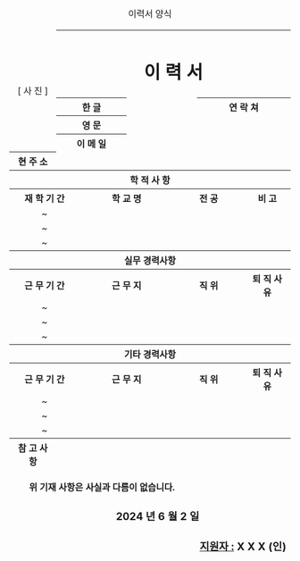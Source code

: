<table>
  <caption>
    이력서 양식
  </caption>
  <thead>
    <tr></tr>
    <tr>
      <td width="120"></td>
      <td width="120"></td>
      <td width="120"></td>
      <td width="120"></td>
      <td width="120"></td>
      <td width="120"></td>
      <td width="120"></td>
      <td width="120"></td>
      <td width="120"></td>
      <td width="120"></td>
      <td width="120"></td>
      <td width="120"></td>
    </tr>
    <tr>  
        <td rowspan="8" colspan="2" align="center">
          [ 사 진 ]
        </td>
        <th colspan="10">
            <h1>
                이 력 서
            </h1>
        </th>
    </tr>
    <tr></tr>
    <tr>  
        <th colspan="3">한 글</th>
        <td colspan="3"></td>
        <th colspan="4">연 락 쳐</th>
    </tr>
    <tr></tr>
    <tr>  
        <th colspan="3">영 문</th>
        <td colspan="3"></td>
        <td colspan="4"></td>
    </tr>
    <tr></tr>
    <tr>  
        <th colspan="3">이 메 일</th>
        <td colspan="7"></td>
    </tr>
    <tr></tr>
    <tr>  
        <th colspan="2">현 주 소</th>
        <td colspan="10"></td>
    </tr>
  </thead>
  <tbody>
    <tr></tr>
    <tr>
      <th colspan="12">학 적 사 항</th>
    </tr>
    <tr>
      <th colspan="3">재 학 기 간</th>
      <th colspan="4">학 교 명</th>
      <th colspan="3">전 공</th>
      <th colspan="2">비 고</th>
    </tr>
    <tr></tr>
    <tr>
      <td align="center" colspan="3">~</td>
      <td colspan="4"></td>
      <td colspan="3"></td>
      <td colspan="2"></td>
    </tr>
    <tr></tr>
    <tr>
      <td align="center" colspan="3">~</td>
      <td colspan="4"></td>
      <td colspan="3"></td>
      <td colspan="2"></td>
    </tr>
    <tr></tr>
    <tr>
      <td align="center" colspan="3">~</td>
      <td colspan="4"></td>
      <td colspan="3"></td>
      <td colspan="2"></td>
    </tr>
    <tr>
      <th colspan="12">실무 경력사항</th>
    </tr>
    <tr>
      <th colspan="3">근 무 기 간</th>
      <th colspan="4">근 무 지</th>
      <th colspan="3">직 위</th>
      <th colspan="2">퇴 직 사 유</th>
    </tr>
    <tr></tr>
    <tr>
      <td align="center" colspan="3">~</td>
      <td colspan="4"></td>
      <td colspan="3"></td>
      <td colspan="2"></td>
    </tr>
    <tr></tr>
    <tr>
      <td align="center" colspan="3">~</td>
      <td colspan="4"></td>
      <td colspan="3"></td>
      <td colspan="2"></td>
    </tr>
    <tr></tr>
    <tr>
      <td align="center" colspan="3">~</td>
      <td colspan="4"></td>
      <td colspan="3"></td>
      <td colspan="2"></td>
    </tr>
    <tr>
      <th colspan="12">기타 경력사항</th>
    </tr>
    <tr>
      <th colspan="3">근 무 기 간</th>
      <th colspan="4">근 무 지</th>
      <th colspan="3">직 위</th>
      <th colspan="2">퇴 직 사 유</th>
    </tr>
    <tr></tr>
    <tr>
      <td align="center" colspan="3">~</td>
      <td colspan="4"></td>
      <td colspan="3"></td>
      <td colspan="2"></td>
    </tr>
    <tr></tr>
    <tr>
      <td align="center" colspan="3">~</td>
      <td colspan="4"></td>
      <td colspan="3"></td>
      <td colspan="2"></td>
    </tr>
    <tr></tr>
    <tr>
      <td align="center" colspan="3">~</td>
      <td colspan="4"></td>
      <td colspan="3"></td>
      <td colspan="2"></td>
    </tr>
  </tbody>
  <tfoot>
    <tr>
      <th colspan="2">
        참 고 사 항
      </th>
      <td colspan="10"></td>
    </tr>
    <tr></tr>
    <tr>
      <td colspan="12">
        <ul>
          <p></p>
          <b>위 기재 사항은 사실과 다름이 없습니다.</b>
          <p></p>
          <h3 align="center">
            2024 년 6 월 2 일
          </h3>
          <p></p>
          <h3 align="right">
            <u>지원자 :</u>
            <span></span>
            <span>X X X</span>
            <span>(인)</span>
          </h3>
        </ul>
      </td>
    </tr>
  </tfoot>
</table>

